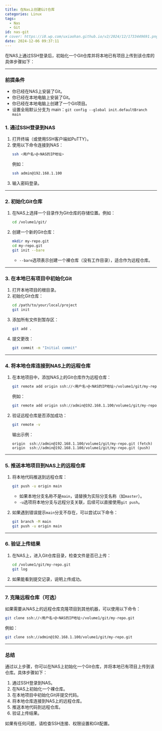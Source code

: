 ```yaml
---
title: 在Nas上创建Git仓库
categories: Linux
tags:
  - Nas
  - Git
id: nas-git
# cover: https://i0.wp.com/uxiaohan.github.io/v2/2024/12/1733449691.png
date: 2024-12-06 09:37:11
---
```


在NAS上通过SSH登录后，初始化一个Git仓库并将本地已有项目上传到该仓库的具体步骤如下：

---

### **前提条件**
- 你已经在NAS上安装了Git。
- 你已经在本地电脑上安装了Git。
- 你已经在本地电脑上创建了一个Git项目。
- 设置全局默认分支为 main：`git config --global init.defaultBranch main`

### **1. 通过SSH登录到NAS**
1. 打开终端（或使用SSH客户端如PuTTY）。
2. 使用以下命令连接到NAS：
   ```bash
   ssh <用户名>@<NAS的IP地址>
   ```
   例如：
   ```bash
   ssh admin@192.168.1.100
   ```
3. 输入密码登录。

---

### **2. 初始化Git仓库**
1. 在NAS上选择一个目录作为Git仓库的存储位置。例如：
   ```bash
   cd /volume1/git/
   ```
2. 创建一个新的Git仓库：
   ```bash
   mkdir my-repo.git
   cd my-repo.git
   git init --bare
   ```
   - `--bare`选项表示创建一个裸仓库（没有工作目录），适合作为远程仓库。

---

### **3. 在本地已有项目中初始化Git**
1. 打开本地项目的根目录。
2. 初始化Git仓库：
   ```bash
   cd /path/to/your/local/project
   git init
   ```
3. 添加所有文件到暂存区：
   ```bash
   git add .
   ```
4. 提交更改：
   ```bash
   git commit -m "Initial commit"
   ```

---

### **4. 将本地仓库连接到NAS上的远程仓库**
1. 在本地项目中，添加NAS上的Git仓库作为远程仓库：
   ```bash
   git remote add origin ssh://<用户名>@<NAS的IP地址>/volume1/git/my-repo.git
   ```
   例如：
   ```bash
   git remote add origin ssh://admin@192.168.1.100/volume1/git/my-repo.git
   ```
2. 验证远程仓库是否添加成功：
   ```bash
   git remote -v
   ```
   输出示例：
   ```
   origin  ssh://admin@192.168.1.100/volume1/git/my-repo.git (fetch)
   origin  ssh://admin@192.168.1.100/volume1/git/my-repo.git (push)
   ```

---

### **5. 推送本地项目到NAS上的远程仓库**
1. 将本地代码推送到远程仓库：
   ```bash
   git push -u origin main
   ```
   - 如果本地分支名称不是`main`，请替换为实际分支名称（如`master`）。
   - `-u`选项将本地分支与远程分支关联，后续可以直接使用`git push`。

2. 如果遇到错误提示`main`分支不存在，可以尝试以下命令：
   ```bash
   git branch -M main
   git push -u origin main
   ```

---

### **6. 验证上传结果**
1. 在NAS上，进入Git仓库目录，检查文件是否已上传：
   ```bash
   cd /volume1/git/my-repo.git
   git log
   ```
2. 如果能看到提交记录，说明上传成功。

---

### **7. 克隆远程仓库（可选）**
如果需要从NAS上的远程仓库克隆项目到其他机器，可以使用以下命令：
```bash
git clone ssh://<用户名>@<NAS的IP地址>/volume1/git/my-repo.git
```
例如：
```bash
git clone ssh://admin@192.168.1.100/volume1/git/my-repo.git
```

---

### **总结**
通过以上步骤，你可以在NAS上初始化一个Git仓库，并将本地已有项目上传到该仓库。具体步骤如下：
1. 通过SSH登录到NAS。
2. 在NAS上初始化一个裸仓库。
3. 在本地项目中初始化Git并提交代码。
4. 将本地仓库连接到NAS上的远程仓库。
5. 推送本地代码到远程仓库。
6. 验证上传结果。

如果有任何问题，请检查SSH连接、权限设置和Git配置。